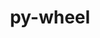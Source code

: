 ---
title: "py-wheel"
layout: cache
categories: [package, v0.18.1]
meta: {"versions": ["0.37.0"], "compilers": ["gcc@=7.3.1", "gcc@=7.5.0", "gcc@=8.4.0"], "oss": ["amzn2", "ubuntu18.04"], "platforms": ["linux"], "targets": ["aarch64", "graviton2", "x86_64", "x86_64_v3", "x86_64_v4"], "stacks": ["aws-ahug", "aws-ahug-aarch64", "aws-isc", "aws-isc-aarch64", "build_systems", "data-vis-sdk", "e4s", "radiuss", "root", "tutorial"], "num_specs": 11, "num_specs_by_stack": {"e4s": 2, "root": 11, "aws-ahug": 2, "aws-isc": 2, "aws-ahug-aarch64": 2, "aws-isc-aarch64": 2, "data-vis-sdk": 1, "build_systems": 1, "tutorial": 2, "radiuss": 2}}
spec_details: [{"hash": "aslm5rzgjgorz2rz4xckelhu2uglcl76", "compiler": "gcc@=7.5.0", "versions": ["0.37.0"], "os": "ubuntu18.04", "platform": "linux", "target": "x86_64", "variants": [], "stacks": ["e4s", "root"], "size": "-", "tarball": "https://binaries.spack.io/v0.18.1/build_cache/linux-ubuntu18.04-x86_64/gcc-7.5.0/py-wheel-0.37.0/linux-ubuntu18.04-x86_64-gcc-7.5.0-py-wheel-0.37.0-aslm5rzgjgorz2rz4xckelhu2uglcl76.spack"}, {"hash": "dawy3jz4bqhbtn4ib73s7ns4h6koksro", "compiler": "gcc@=7.3.1", "versions": ["0.37.0"], "os": "amzn2", "platform": "linux", "target": "x86_64_v4", "variants": [], "stacks": ["aws-ahug", "root", "aws-isc"], "size": "-", "tarball": "https://binaries.spack.io/v0.18.1/build_cache/linux-amzn2-x86_64_v4/gcc-7.3.1/py-wheel-0.37.0/linux-amzn2-x86_64_v4-gcc-7.3.1-py-wheel-0.37.0-dawy3jz4bqhbtn4ib73s7ns4h6koksro.spack"}, {"hash": "oyft5pvc2jk4l2nwwmmmqcagzan2cjah", "compiler": "gcc@=7.5.0", "versions": ["0.37.0"], "os": "ubuntu18.04", "platform": "linux", "target": "x86_64", "variants": [], "stacks": ["e4s", "root"], "size": "-", "tarball": "https://binaries.spack.io/v0.18.1/build_cache/linux-ubuntu18.04-x86_64/gcc-7.5.0/py-wheel-0.37.0/linux-ubuntu18.04-x86_64-gcc-7.5.0-py-wheel-0.37.0-oyft5pvc2jk4l2nwwmmmqcagzan2cjah.spack"}, {"hash": "vaux7kiqgerpelssstvt2l3rd2ubxwsh", "compiler": "gcc@=7.3.1", "versions": ["0.37.0"], "os": "amzn2", "platform": "linux", "target": "graviton2", "variants": [], "stacks": ["aws-ahug-aarch64", "aws-isc-aarch64", "root"], "size": "-", "tarball": "https://binaries.spack.io/v0.18.1/build_cache/linux-amzn2-graviton2/gcc-7.3.1/py-wheel-0.37.0/linux-amzn2-graviton2-gcc-7.3.1-py-wheel-0.37.0-vaux7kiqgerpelssstvt2l3rd2ubxwsh.spack"}, {"hash": "a6qs64ohpwupxtpevrykqpsywsigbqpy", "compiler": "gcc@=7.3.1", "versions": ["0.37.0"], "os": "amzn2", "platform": "linux", "target": "aarch64", "variants": [], "stacks": ["aws-ahug-aarch64", "aws-isc-aarch64", "root"], "size": "-", "tarball": "https://binaries.spack.io/v0.18.1/build_cache/linux-amzn2-aarch64/gcc-7.3.1/py-wheel-0.37.0/linux-amzn2-aarch64-gcc-7.3.1-py-wheel-0.37.0-a6qs64ohpwupxtpevrykqpsywsigbqpy.spack"}, {"hash": "k2djtusgosz46gvjqortzvbrsewu3cwc", "compiler": "gcc@=7.3.1", "versions": ["0.37.0"], "os": "amzn2", "platform": "linux", "target": "x86_64_v3", "variants": [], "stacks": ["aws-ahug", "root", "aws-isc"], "size": "-", "tarball": "https://binaries.spack.io/v0.18.1/build_cache/linux-amzn2-x86_64_v3/gcc-7.3.1/py-wheel-0.37.0/linux-amzn2-x86_64_v3-gcc-7.3.1-py-wheel-0.37.0-k2djtusgosz46gvjqortzvbrsewu3cwc.spack"}, {"hash": "4xfhjx2p22bxthguywqshsccrdko2e3j", "compiler": "gcc@=7.5.0", "versions": ["0.37.0"], "os": "ubuntu18.04", "platform": "linux", "target": "x86_64", "variants": [], "stacks": ["data-vis-sdk", "root"], "size": "-", "tarball": "https://binaries.spack.io/v0.18.1/build_cache/linux-ubuntu18.04-x86_64/gcc-7.5.0/py-wheel-0.37.0/linux-ubuntu18.04-x86_64-gcc-7.5.0-py-wheel-0.37.0-4xfhjx2p22bxthguywqshsccrdko2e3j.spack"}, {"hash": "ntym2jxgejina2xlc3cifxr64chl5442", "compiler": "gcc@=7.5.0", "versions": ["0.37.0"], "os": "ubuntu18.04", "platform": "linux", "target": "x86_64", "variants": [], "stacks": ["build_systems", "root"], "size": "-", "tarball": "https://binaries.spack.io/v0.18.1/build_cache/linux-ubuntu18.04-x86_64/gcc-7.5.0/py-wheel-0.37.0/linux-ubuntu18.04-x86_64-gcc-7.5.0-py-wheel-0.37.0-ntym2jxgejina2xlc3cifxr64chl5442.spack"}, {"hash": "l7sx3fekxrsx4czmghtehwad2a6pzs53", "compiler": "gcc@=7.5.0", "versions": ["0.37.0"], "os": "ubuntu18.04", "platform": "linux", "target": "x86_64", "variants": [], "stacks": ["tutorial", "radiuss", "root"], "size": "-", "tarball": "https://binaries.spack.io/v0.18.1/build_cache/linux-ubuntu18.04-x86_64/gcc-7.5.0/py-wheel-0.37.0/linux-ubuntu18.04-x86_64-gcc-7.5.0-py-wheel-0.37.0-l7sx3fekxrsx4czmghtehwad2a6pzs53.spack"}, {"hash": "4zgrptrpobuertxfalbx6jktk7lzot2u", "compiler": "gcc@=7.5.0", "versions": ["0.37.0"], "os": "ubuntu18.04", "platform": "linux", "target": "x86_64", "variants": [], "stacks": ["radiuss", "root"], "size": "-", "tarball": "https://binaries.spack.io/v0.18.1/build_cache/linux-ubuntu18.04-x86_64/gcc-7.5.0/py-wheel-0.37.0/linux-ubuntu18.04-x86_64-gcc-7.5.0-py-wheel-0.37.0-4zgrptrpobuertxfalbx6jktk7lzot2u.spack"}, {"hash": "yy24tmv6hrymlxi5cfh6n5eytdf252qr", "compiler": "gcc@=8.4.0", "versions": ["0.37.0"], "os": "ubuntu18.04", "platform": "linux", "target": "x86_64", "variants": [], "stacks": ["tutorial", "root"], "size": "-", "tarball": "https://binaries.spack.io/v0.18.1/build_cache/linux-ubuntu18.04-x86_64/gcc-8.4.0/py-wheel-0.37.0/linux-ubuntu18.04-x86_64-gcc-8.4.0-py-wheel-0.37.0-yy24tmv6hrymlxi5cfh6n5eytdf252qr.spack"}]
---